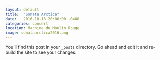 ```yaml
---
layout: default
title:  "Sonata Arctica"
date:   2016-10-16 20:00:00 -0400
categories: concert
location: Machine du Moulin Rouge
image: sonataarctica2016.png
---
```

You’ll find this post in your `_posts` directory. Go ahead and edit it and re-build the site to see your changes.